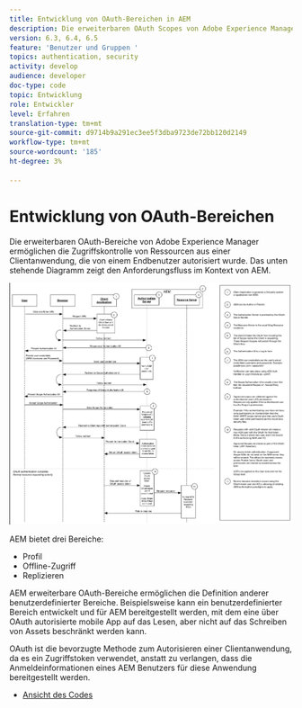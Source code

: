 ```yaml
---
title: Entwicklung von OAuth-Bereichen in AEM
description: Die erweiterbaren OAuth Scopes von Adobe Experience Manager ermöglichen die Zugriffskontrolle von Ressourcen aus einer Clientanwendung, die von einem Endbenutzer autorisiert wurde. Das unten stehende Diagramm zeigt den Anforderungsfluss im Kontext von AEM.
version: 6.3, 6.4, 6.5
feature: 'Benutzer und Gruppen '
topics: authentication, security
activity: develop
audience: developer
doc-type: code
topic: Entwicklung
role: Entwickler
level: Erfahren
translation-type: tm+mt
source-git-commit: d9714b9a291ec3ee5f3dba9723de72bb120d2149
workflow-type: tm+mt
source-wordcount: '185'
ht-degree: 3%

---
```



# Entwicklung von OAuth-Bereichen

Die erweiterbaren OAuth-Bereiche von Adobe Experience Manager ermöglichen die Zugriffskontrolle von Ressourcen aus einer Clientanwendung, die von einem Endbenutzer autorisiert wurde. Das unten stehende Diagramm zeigt den Anforderungsfluss im Kontext von AEM.

![Oauth Scopes Flow](./assets/oauth-code-sample-develop/oauth-scopes-flow.png)

AEM bietet drei Bereiche:

* Profil
* Offline-Zugriff
* Replizieren

AEM erweiterbare OAuth-Bereiche ermöglichen die Definition anderer benutzerdefinierter Bereiche. Beispielsweise kann ein benutzerdefinierter Bereich entwickelt und für AEM bereitgestellt werden, mit dem eine über OAuth autorisierte mobile App auf das Lesen, aber nicht auf das Schreiben von Assets beschränkt werden kann.

OAuth ist die bevorzugte Methode zum Autorisieren einer Clientanwendung, da es ein Zugriffstoken verwendet, anstatt zu verlangen, dass die Anmeldeinformationen eines AEM Benutzers für diese Anwendung bereitgestellt werden.

* [Ansicht des Codes](https://github.com/Adobe-Consulting-Services/acs-aem-samples/blob/legacy/bundle/src/main/java/com/adobe/acs/samples/authentication/oauth/impl/SampleScopeWithPrivileges.java)
